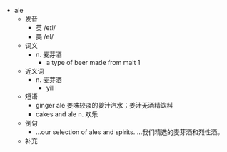 - ale
  - 发音
    - 英 /eɪl/
    - 美 /el/
  - 词义
    - n. 麦芽酒
      - a type of beer made from  malt 1 
  - 近义词
    - n. 麦芽酒
      - yill
  - 短语
    - ginger ale 姜味较淡的姜汁汽水；姜汁无酒精饮料
    - cakes and ale n. 欢乐
  - 例句
    - ...our selection of ales and spirits. …我们精选的麦芽酒和烈性酒。
  - 补充